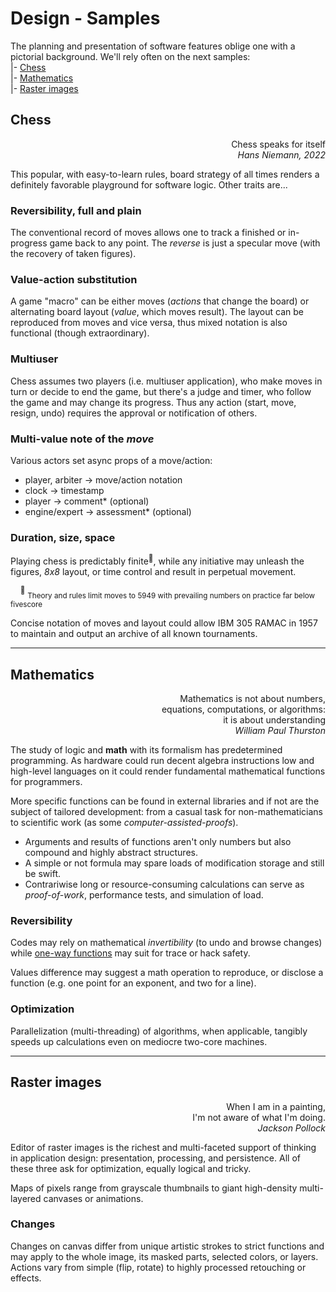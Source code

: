 # Design - Samples

The planning and presentation of software features oblige one with a pictorial background. We'll rely often on the next samples:\
|- [Chess](#chess)\
|- [Mathematics](#mathematics)\
|- [Raster images](#raster-images)

## Chess

<p dir=rtl>Chess speaks for itself<br><i>Hans Niemann, 2022</i></p>

This popular, with easy-to-learn rules, board strategy of all times renders a definitely favorable playground for software logic.  Other traits are...

### Reversibility, full and plain

The conventional record of moves allows one to track a finished or in-progress game back to any point. The _reverse_ is just a specular move (with the recovery of taken figures).

### Value-action substitution

A game "macro" can be either moves (*actions* that change the board) or alternating board layout (*value*, which moves result). 
The layout can be reproduced from moves and vice versa, thus mixed notation is also functional (though extraordinary).

### Multiuser

Chess assumes two players (i.e. multiuser application), who make moves in turn or decide to end the game, but there's a judge and timer, who follow the game and may change its progress.
Thus any action (start, move, resign, undo) requires the approval or notification of others.

### Multi-value note of the _move_

Various actors set async props of a move/action:

+ player, arbiter -> move/action notation
+ clock -> timestamp
+ player -> comment* (optional)
+ engine/expert -> assessment* (optional)

### Duration, size, space

Playing chess is predictably finite<sup>:1234:</sup>, while any initiative may unleash the figures, _8x8_ layout, or time control and result in perpetual movement.

&nbsp;&nbsp;&nbsp;&nbsp;<sup>:1234:</sup>&nbsp;<sub>Theory and rules limit moves to 5949 with prevailing numbers on practice far below fivescore</sub>

Concise notation of moves and layout could allow IBM&nbsp;305 RAMAC in 1957 to maintain and output an archive of all known tournaments.

---

## Mathematics

<p dir=rtl>,Mathematics is not about numbers<br>:equations, computations, or algorithms<br>it is about understanding<br><i>William Paul Thurston</i></p>

The study of logic and **math** with its formalism has predetermined programming. As hardware could run decent algebra instructions low and high-level languages on it could render fundamental mathematical functions for programmers.

More specific functions can be found in external libraries and if not are the subject of tailored development: from a casual task for non-mathematicians to scientific work (as some _computer-assisted-proofs_). 

* Arguments and results of functions aren't only numbers but also compound and highly abstract structures. 
* A simple or not formula may spare loads of modification storage and still be swift. 
* Contrariwise long or resource-consuming calculations can serve as _proof-of-work_, performance tests, and simulation of load.

### Reversibility

Codes may rely on mathematical *invertibility* (to undo and browse changes) while [one-way functions](https://en.wikipedia.org/wiki/One-way_function) may suit for trace or hack safety.

Values difference may suggest a math operation to reproduce, or disclose a function (e.g. one point for an exponent, and two for a line).

### Optimization

Parallelization (multi-threading) of algorithms, when applicable, tangibly speeds up calculations even on mediocre two-core machines.

---

## Raster images

<p dir=rtl>,When I am in a painting<br>.I'm not aware of what I'm doing<br><i>Jackson Pollock</i></p>

Editor of raster images is the richest and multi-faceted support of thinking in application design: presentation, processing, and persistence. 
All of these three ask for optimization, equally logical and tricky.

Maps of pixels range from grayscale thumbnails to giant high-density multi-layered canvases or animations. 

### Changes

Changes on canvas differ from unique artistic strokes to strict functions and may apply to the whole image, its masked parts, selected colors, or layers. 
Actions vary from simple (flip, rotate) to highly processed retouching or effects.
